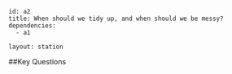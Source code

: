 ````
id: a2
title: When should we tidy up, and when should we be messy?
dependencies:
  - a1

layout: station
````
##Key Questions